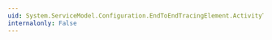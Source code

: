 ```yaml
---
uid: System.ServiceModel.Configuration.EndToEndTracingElement.ActivityTracing
internalonly: False
---
```

